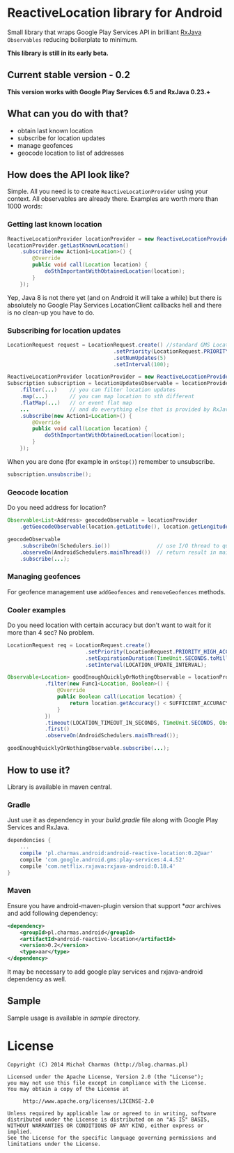 ReactiveLocation library for Android
====================================

Small library that wraps Google Play Services API in brilliant [RxJava](https://github.com/Netflix/RxJava)
```Observables``` reducing boilerplate to minimum.

**This library is still in its early beta.**

Current stable version - 0.2
---------------

**This version works with Google Play Services 6.5 and RxJava 0.23.+**

What can you do with that?
--------------------------

* obtain last known location
* subscribe for location updates
* manage geofences
* geocode location to list of addresses

How does the API look like?
----------------------------

Simple. All you need is to create ```ReactiveLocationProvider``` using your context.
All observables are already there. Examples are worth more than 1000 words:


### Getting last known location

```java
ReactiveLocationProvider locationProvider = new ReactiveLocationProvider(context);
locationProvider.getLastKnownLocation()
    .subscribe(new Action1<Location>() {
        @Override
        public void call(Location location) {
            doSthImportantWithObtainedLocation(location);
        }
    });
```

Yep, Java 8 is not there yet (and on Android it will take a while) but there is
absolutely no Google Play Services LocationClient callbacks hell and there is no
clean-up you have to do.

### Subscribing for location updates

```java
LocationRequest request = LocationRequest.create() //standard GMS LocationRequest
                                  .setPriority(LocationRequest.PRIORITY_HIGH_ACCURACY)
                                  .setNumUpdates(5)
                                  .setInterval(100);

ReactiveLocationProvider locationProvider = new ReactiveLocationProvider(context);
Subscription subscription = locationUpdatesObservable = locationProvider.getUpdatedLocation(request)
    .filter(...)    // you can filter location updates
    .map(...)       // you can map location to sth different
    .flatMap(...)   // or event flat map
    ...             // and do everything else that is provided by RxJava
    .subscribe(new Action1<Location>() {
        @Override
        public void call(Location location) {
            doSthImportantWithObtainedLocation(location);
        }
    });
```

When you are done (for example in ```onStop()```) remember to unsubscribe.

```java
subscription.unsubscribe();
```

### Geocode location

Do you need address for location?

```java
Observable<List<Address> geocodeObservable = locationProvider
    .getGeocodeObservable(location.getLatitude(), location.getLongitude(), MAX_ADDRESSES);

geocodeObservable
    .subscribeOn(Schedulers.io())               // use I/O thread to query for addresses
    .observeOn(AndroidSchedulers.mainThread())  // return result in main android thread to manipulate UI
    .subscribe(...);
```

### Managing geofences

For geofence management use `addGeofences` and `removeGeofences` methods.

### Cooler examples

Do you need location with certain accuracy but don't want to wait for it more than 4 sec? No problem.

```java
LocationRequest req = LocationRequest.create()
                         .setPriority(LocationRequest.PRIORITY_HIGH_ACCURACY)
                         .setExpirationDuration(TimeUnit.SECONDS.toMillis(LOCATION_TIMEOUT_IN_SECONDS)
                         .setInterval(LOCATION_UPDATE_INTERVAL);

Observable<Location> goodEnoughQuicklyOrNothingObservable = locationProvider.getUpdatedLocation(req)
            .filter(new Func1<Location, Boolean>() {
                @Override
                public Boolean call(Location location) {
                    return location.getAccuracy() < SUFFICIENT_ACCURACY;
                }
            })
            .timeout(LOCATION_TIMEOUT_IN_SECONDS, TimeUnit.SECONDS, Observable.from((Location) null), AndroidSchedulers.mainThread())
            .first()
            .observeOn(AndroidSchedulers.mainThread());

goodEnoughQuicklyOrNothingObservable.subscribe(...);
```


How to use it?
--------------

Library is available in maven central.

### Gradle

Just use it as dependency in your *build.gradle* file
along with Google Play Services and RxJava.

```groovy
dependencies {
    ...
    compile 'pl.charmas.android:android-reactive-location:0.2@aar'
    compile 'com.google.android.gms:play-services:4.4.52'
    compile 'com.netflix.rxjava:rxjava-android:0.18.4'
}
```

### Maven

Ensure you have android-maven-plugin version that support **aar* archives and add
following dependency:

```xml
<dependency>
    <groupId>pl.charmas.android</groupId>
    <artifactId>android-reactive-location</artifactId>
    <version>0.2</version>
    <type>aar</type>
</dependency>
```

It may be necessary to add google play services and rxjava-android dependency as well.

Sample
------

Sample usage is available in *sample* directory.

License
=======

    Copyright (C) 2014 Michał Charmas (http://blog.charmas.pl)

	Licensed under the Apache License, Version 2.0 (the "License");
	you may not use this file except in compliance with the License.
	You may obtain a copy of the License at

	     http://www.apache.org/licenses/LICENSE-2.0

	Unless required by applicable law or agreed to in writing, software
	distributed under the License is distributed on an "AS IS" BASIS,
	WITHOUT WARRANTIES OR CONDITIONS OF ANY KIND, either express or implied.
	See the License for the specific language governing permissions and
	limitations under the License.
